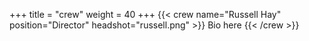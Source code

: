 +++
title = "crew"
weight = 40
+++
{{< crew name="Russell Hay" position="Director" headshot="russell.png" >}}
Bio here
{{< /crew >}}